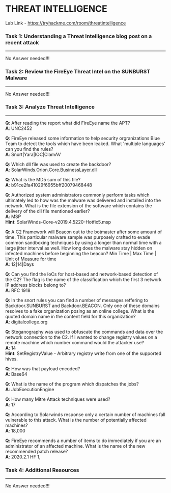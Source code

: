 # THREAT INTELLIGENCE

Lab Link - <https://tryhackme.com/room/threatintelligence>

### Task 1: Understanding a Threat Intelligence blog post on a recent attack
-------------------------------
No Answer needed!!!<br>

### Task 2: Review the FireEye Threat Intel on the SUNBURST Malware
-------------------------------
No Answer needed!!!<br>

### Task 3: Analyze Threat Intelligence
-------------------------------
**Q**: After reading the report what did FireEye name the APT?<br>
**A**: UNC2452<br>

**Q**: FireEye released some information to help security orgranizations Blue Team to detect the tools which have been leaked. What 'multiple languages' can you find the rules?<br>
**A**: Snort|Yara|IOC|ClamAV<br>

**Q**: Which dll file was used to create the backdoor?
<br>
**A**: SolarWinds.Orion.Core.BusinessLayer.dll<br>

**Q**: What is the MD5 sum of this file?<br>
**A**: b91ce2fa41029f6955bff20079468448<br>

**Q**: Authorized system administrators commonly perform tasks which ultimately led to how was the malware was delivered and installed into the network. What is the file extension of the software which contains the delivery of the dll file mentioned earlier?<br>
**A**: MSP<br>
**Hint**: SolarWinds-Core-v2019.4.5220-Hotfix5.msp<br>

**Q**: A C2 Framework will Beacon out to the botmaster after some amount of time. This particular malware sample was purposely crafted to evade common sandboxing techniques by using a longer than normal time with a large jitter interval as well. How long does the malware stay hidden on infected machines before beginning the beacon? Min Time | Max Time | Unit of Measure for time<br>
**A**: 12|14|Days<br>

**Q**: Can you find the IoCs for host-based and network-based detection of the C2? The flag is the name of the classification which the first 3 network IP address blocks belong to?<br>
**A**: RFC 1918<br>

**Q**: In the snort rules you can find a number of messages reffering to Backdoor.SUNBURST and Backdoor.BEACON. Only one of these domains resolves to a fake organization posing as an online college. What is the quoted domain name in the content field for this organization?<br>
**A**: digitalcollege.org<br>

**Q**: Steganography was used to obfuscate the commands and data over the network connection to the C2. If I wanted to change registry values on a remote machine which number command would the attacker use?<br>
**A**: 14<br>
**Hint**: SetRegistryValue - Arbitrary registry write from one of the supported hives.<br>

**Q**: How was that payload encoded?<br>
**A**: Base64<br>

**Q**: What is the name of the program which dispatches the jobs?<br>
**A**: JobExecutionEngine<br>

**Q**: How many Mitre Attack techniques were used?<br>
**A**: 17<br>

**Q**: According to Solarwinds response only a certain number of machines fall vulnerable to this attack. What is the number of potentially affected machines?<br>
**A**: 18,000<br>

**Q**: FireEye recommends a number of items to do immediately if you are an administrator of an affected machine. What is the name of the new recommended patch release?<br>
**A**: 2020.2.1 HF 1,<br>

### Task 4: Additional Resources
-------------------------------
No Answer needed!!!<br>